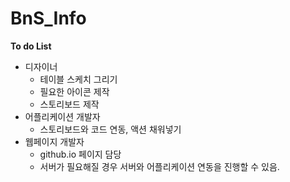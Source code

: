 # BnS_Info

**To do List**

- 디자이너 
  - 테이블 스케치 그리기
  - 필요한 아이콘 제작
  - 스토리보드 제작
- 어플리케이션 개발자 
  - 스토리보드와 코드 연동, 액션 채워넣기
- 웹페이지 개발자
  - github.io 페이지 담당
  - 서버가 필요해질 경우 서버와 어플리케이션 연동을 진행할 수 있음.


